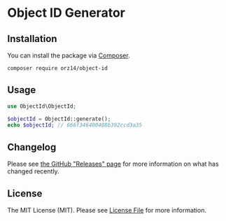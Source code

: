 # Object ID Generator

## Installation

You can install the package via [Composer](https://getcomposer.org).

```bash
composer require orz14/object-id
```

## Usage

```php
use ObjectId\ObjectId;

$objectId = ObjectId::generate();
echo $objectId; // 666f346400408b392ccd3a35
```

## Changelog

Please see [the GitHub "Releases" page](https://github.com/orz14/object-id/releases) for more information on what has changed recently.

## License

The MIT License (MIT). Please see [License File](LICENSE) for more information.

